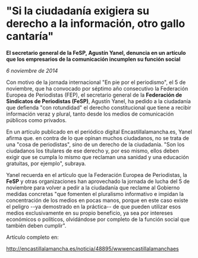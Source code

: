 # "Si la ciudadanía exigiera su derecho a la información, otro gallo cantaría"

**El secretario general de la FeSP, Agustín Yanel, denuncia en un artículo que los empresarios de la comunicación incumplen su función social**

*6 noviembre de 2014*

Con motivo de la jornada internacional "En pie por el periodismo", el 5 de noviembre, que ha convocado por séptimo año consecutivo la Federación Europea de Periodistas (FEP), el secretario general de la **Federación de Sindicatos de Periodistas (FeSP)**, Agustín Yanel, ha pedido a la ciudadanía que defienda "con rotundidad" el derecho constitucional que tiene a recibir información veraz y plural, tanto desde los medios de comunicación públicos como privados.

En un artículo publicado en el periódico digital Encastillalamancha.es, Yanel afirma que. en contra de lo que opinan muchos ciudadanos, no se trata de una "cosa de periodistas", sino de un derecho de la ciudadanía. "Son los ciudadanos los titulares de ese derecho y, por eso mismo, ellos deben exigir que se cumpla lo mismo que reclaman una sanidad y una educación gratuitas, por ejemplo", subraya.

Yanel recuerda en el artículo que la Federación Europea de Periodistas, la **FeSP** y otras organizaciones han aprovechado la jornada de lucha del 5 de noviembre para volver a pedir a la ciudadanía que reclame al Gobierno medidas concretas "que fomenten el pluralismo informativo e impidan la concentración de los medios en pocas manos, porque en este caso existe el peligro --ya demostrado en la práctica-- de que pueden utilizar esos medios exclusivamente en su propio beneficio, ya sea por intereses económicos o políticos, olvidándose por completo de la función social que también deben cumplir".

Artículo completo en:

http://encastillalamancha.es/noticia/48895/wwwencastillalamanchaes
